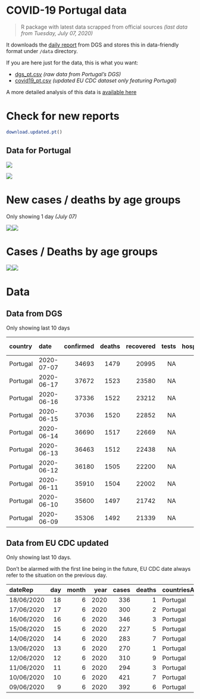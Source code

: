 COVID-19 Portugal data
================

> R package with latest data scrapped from official sources *(last data
> from Tuesday, July 07, 2020)*

It downloads the [daily
report](https://covid19.min-saude.pt/relatorio-de-situacao/) from DGS
and stores this in data-friendly format under `/data` directory.

If you are here just for the data, this is what you want:

  - [dgs\_pt.csv](raw/master/data/dgs_pt.csv) *(raw data from Portugal’s
    DGS)*
  - [covid19\_pt.csv](raw/master/data/covid19_pt.csv) *(updated EU CDC
    dataset only featuring Portugal)*

A more detailed analysis of this data is [available
here](https://averissimo.github.io/covid19-analysis/portugal.html)

# Check for new reports

``` r
download.updated.pt()
```

## Data for Portugal

![](README_files/figure-gfm/unnamed-chunk-7-1.svg)<!-- -->

![](README_files/figure-gfm/unnamed-chunk-8-1.svg)<!-- -->

# New cases / deaths by age groups

Only showing 1 day *(July 07)*

![](README_files/figure-gfm/unnamed-chunk-10-1.svg)<!-- -->![](README_files/figure-gfm/unnamed-chunk-10-2.svg)<!-- -->

# Cases / Deaths by age groups

![](README_files/figure-gfm/unnamed-chunk-11-1.svg)<!-- -->![](README_files/figure-gfm/unnamed-chunk-11-2.svg)<!-- -->

# Data

## Data from DGS

Only showing last 10 days

| country  | date       | confirmed | deaths | recovered | tests | hospitalized | in.icu | confirmed\_m\_00-09 | confirmed\_w\_00-09 | confirmed\_m\_10-19 | confirmed\_w\_10-19 | confirmed\_m\_20-29 | confirmed\_w\_20-29 | confirmed\_m\_30-39 | confirmed\_w\_30-39 | confirmed\_m\_40-49 | confirmed\_w\_40-49 | confirmed\_m\_50-59 | confirmed\_w\_50-59 | confirmed\_m\_60-69 | confirmed\_w\_60-69 | confirmed\_m\_70-79 | confirmed\_w\_70-79 | confirmed\_m\_80+ | confirmed\_w\_80+ | death\_m\_00-09 | death\_w\_00-09 | death\_m\_10-19 | death\_w\_10-19 | death\_m\_20-29 | death\_w\_20-29 | death\_m\_30-39 | death\_w\_30-39 | death\_m\_40-49 | death\_w\_40-49 | death\_m\_50-59 | death\_w\_50-59 | death\_m\_60-69 | death\_w\_60-69 | death\_m\_70-79 | death\_w\_70-79 | death\_m\_80+ | death\_w\_80+ |
| :------- | :--------- | --------: | -----: | --------: | ----: | -----------: | -----: | ------------------: | ------------------: | ------------------: | ------------------: | ------------------: | ------------------: | ------------------: | ------------------: | ------------------: | ------------------: | ------------------: | ------------------: | ------------------: | ------------------: | ------------------: | ------------------: | ----------------: | ----------------: | --------------: | --------------: | --------------: | --------------: | --------------: | --------------: | --------------: | --------------: | --------------: | --------------: | --------------: | --------------: | --------------: | --------------: | --------------: | --------------: | ------------: | ------------: |
| Portugal | 2020-07-07 |     34693 |   1479 |     20995 |    NA |          398 |     58 |                 412 |                 379 |                 546 |                 661 |                2181 |                2568 |                2445 |                2916 |                2497 |                3340 |                2313 |                3343 |                1730 |                1977 |                1272 |                1429 |              1517 |              3134 |               0 |               0 |               0 |               0 |               1 |               1 |               0 |               1 |              10 |               7 |              32 |              15 |              87 |              43 |             170 |             112 |           430 |           570 |
| Portugal | 2020-06-17 |     37672 |   1523 |     23580 |    NA |          435 |     69 |                 508 |                 440 |                 629 |                 756 |                2472 |                2850 |                2759 |                3152 |                2775 |                3575 |                2522 |                3577 |                1866 |                2109 |                1328 |                1492 |              1580 |              3257 |               0 |               0 |               0 |               0 |               1 |               1 |               0 |               1 |              10 |               7 |              34 |              15 |              93 |              44 |             176 |             117 |           442 |           582 |
| Portugal | 2020-06-16 |     37336 |   1522 |     23212 |    NA |          423 |     71 |                 503 |                 435 |                 619 |                 749 |                2451 |                2809 |                2727 |                3127 |                2733 |                3551 |                2489 |                3545 |                1849 |                2097 |                1324 |                1484 |              1571 |              3248 |               0 |               0 |               0 |               0 |               1 |               1 |               0 |               1 |              10 |               7 |              34 |              15 |              93 |              44 |             176 |             117 |           442 |           581 |
| Portugal | 2020-06-15 |     37036 |   1520 |     22852 |    NA |          431 |     73 |                 493 |                 435 |                 615 |                 738 |                2424 |                2790 |                2701 |                3103 |                2697 |                3517 |                2473 |                3522 |                1834 |                2081 |                1320 |                1476 |              1564 |              3228 |               0 |               0 |               0 |               0 |               1 |               1 |               0 |               1 |              10 |               7 |              34 |              15 |              93 |              43 |             175 |             117 |           442 |           581 |
| Portugal | 2020-06-14 |     36690 |   1517 |     22669 |    NA |          419 |     73 |                 485 |                 432 |                 610 |                 728 |                2385 |                2749 |                2672 |                3075 |                2674 |                3484 |                2456 |                3491 |                1818 |                2073 |                1313 |                1466 |              1549 |              3200 |               0 |               0 |               0 |               0 |               1 |               1 |               0 |               1 |              10 |               7 |              34 |              15 |              93 |              43 |             175 |             116 |           440 |           581 |
| Portugal | 2020-06-13 |     36463 |   1512 |     22438 |    NA |          428 |     77 |                 478 |                 423 |                 605 |                 719 |                2365 |                2723 |                2643 |                3056 |                2655 |                3465 |                2441 |                3471 |                1814 |                2066 |                1306 |                1460 |              1548 |              3200 |               0 |               0 |               0 |               0 |               1 |               1 |               0 |               1 |              10 |               7 |              34 |              15 |              91 |              44 |             175 |             115 |           440 |           578 |
| Portugal | 2020-06-12 |     36180 |   1505 |     22200 |    NA |          440 |     73 |                 473 |                 424 |                 603 |                 711 |                2332 |                2698 |                2620 |                3037 |                2620 |                3438 |                2417 |                3456 |                1801 |                2052 |                1301 |                1450 |              1535 |              3187 |               0 |               0 |               0 |               0 |               1 |               1 |               0 |               1 |              10 |               7 |              33 |              15 |              90 |              43 |             173 |             115 |           439 |           577 |
| Portugal | 2020-06-11 |     35910 |   1504 |     22002 |    NA |          415 |     70 |                 459 |                 414 |                 592 |                 695 |                2305 |                2663 |                2596 |                3017 |                2605 |                3413 |                2399 |                3439 |                1792 |                2039 |                1293 |                1446 |              1535 |              3182 |               0 |               0 |               0 |               0 |               1 |               1 |               0 |               1 |              10 |               7 |              33 |              15 |              90 |              43 |             172 |             115 |           439 |           577 |
| Portugal | 2020-06-10 |     35600 |   1497 |     21742 |    NA |          417 |     70 |                 447 |                 403 |                 581 |                 681 |                2277 |                2650 |                2530 |                2983 |                2582 |                3400 |                2383 |                3412 |                1774 |                2028 |                1291 |                1443 |              1532 |              3178 |               0 |               0 |               0 |               0 |               1 |               1 |               0 |               1 |              10 |               7 |              33 |              15 |              88 |              43 |             171 |             114 |           437 |           576 |
| Portugal | 2020-06-09 |     35306 |   1492 |     21339 |    NA |          394 |     65 |                 436 |                 391 |                 562 |                 672 |                2244 |                2630 |                2502 |                2957 |                2559 |                3370 |                2367 |                3386 |                1760 |                2011 |                1284 |                1440 |              1531 |              3168 |               0 |               0 |               0 |               0 |               1 |               1 |               0 |               1 |              10 |               7 |              33 |              15 |              88 |              43 |             171 |             113 |           434 |           575 |

## Data from EU CDC updated

Only showing last 10 days.

Don’t be alarmed with the first line being in the future, EU CDC date
always refer to the situation on the previous day.

| dateRep    | day | month | year | cases | deaths | countriesAndTerritories | geoId | countryterritoryCode | popData2018 | continentExp |
| :--------- | --: | ----: | ---: | ----: | -----: | :---------------------- | :---- | :------------------- | ----------: | :----------- |
| 18/06/2020 |  18 |     6 | 2020 |   336 |      1 | Portugal                | PT    | PRT                  |    10281762 | NA           |
| 17/06/2020 |  17 |     6 | 2020 |   300 |      2 | Portugal                | PT    | PRT                  |    10281762 | Europe       |
| 16/06/2020 |  16 |     6 | 2020 |   346 |      3 | Portugal                | PT    | PRT                  |    10281762 | Europe       |
| 15/06/2020 |  15 |     6 | 2020 |   227 |      5 | Portugal                | PT    | PRT                  |    10281762 | Europe       |
| 14/06/2020 |  14 |     6 | 2020 |   283 |      7 | Portugal                | PT    | PRT                  |    10281762 | Europe       |
| 13/06/2020 |  13 |     6 | 2020 |   270 |      1 | Portugal                | PT    | PRT                  |    10281762 | Europe       |
| 12/06/2020 |  12 |     6 | 2020 |   310 |      9 | Portugal                | PT    | PRT                  |    10281762 | Europe       |
| 11/06/2020 |  11 |     6 | 2020 |   294 |      3 | Portugal                | PT    | PRT                  |    10281762 | Europe       |
| 10/06/2020 |  10 |     6 | 2020 |   421 |      7 | Portugal                | PT    | PRT                  |    10281762 | Europe       |
| 09/06/2020 |   9 |     6 | 2020 |   392 |      6 | Portugal                | PT    | PRT                  |    10281762 | Europe       |
